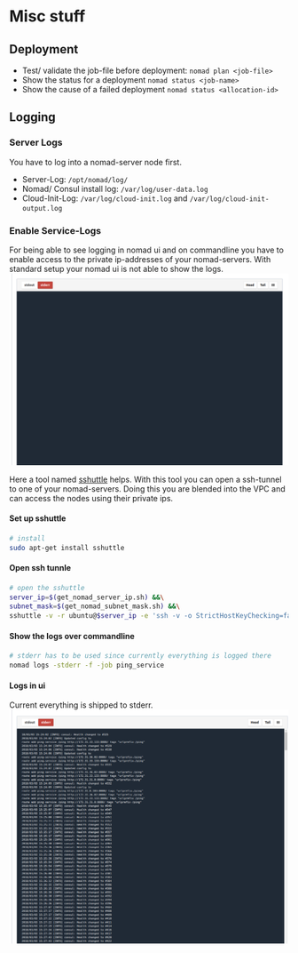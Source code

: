 # Misc stuff

## Deployment

* Test/ validate the job-file before deployment: ```nomad plan <job-file>```
* Show the status for a deployment ```nomad status <job-name>```
* Show the cause of a failed deployment ```nomad status <allocation-id>```

## Logging

### Server Logs

You have to log into a nomad-server node first.

* Server-Log: ```/opt/nomad/log/```
* Nomad/ Consul install log: ```/var/log/user-data.log```
* Cloud-Init-Log: ```/var/log/cloud-init.log``` and ```/var/log/cloud-init-output.log```

### Enable Service-Logs

For being able to see logging in nomad ui and on commandline you have to enable access to the private ip-addresses of your nomad-servers. With standard setup your nomad ui is not able to show the logs.
![alt text](_img/without_sshuttle.png)

Here a tool named [sshuttle](https://sshuttle.readthedocs.io/en/stable/) helps. With this tool you can open a ssh-tunnel to one of your nomad-servers. Doing this you are blended into the VPC and can access the nodes using their private ips.

#### Set up sshuttle

```bash
# install
sudo apt-get install sshuttle
```

#### Open ssh tunnle

```bash
# open the sshuttle
server_ip=$(get_nomad_server_ip.sh) &&\
subnet_mask=$(get_nomad_subnet_mask.sh) &&\
sshuttle -v -r ubuntu@$server_ip -e 'ssh -v -o StrictHostKeyChecking=false -i ~/.ssh/kp_instances.pem ' --dns -H $subnet_mask
```

#### Show the logs over commandline

```bash
# stderr has to be used since currently everything is logged there
nomad logs -stderr -f -job ping_service
```

#### Logs in ui

Current everything is shipped to stderr.
![alt text](_img/with_sshuttle.png)